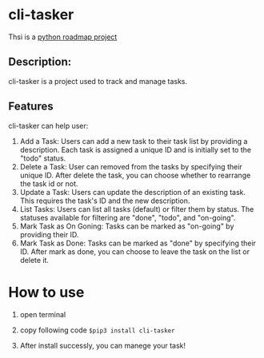 # cli-tasker
Thsi is a [python roadmap project](https://roadmap.sh/projects/task-tracker)

## Description:
cli-tasker is a project used to track and manage tasks.

## Features

cli-tasker can help user:

1. Add a Task: Users can add a new task to their task list by providing a description. Each task is assigned a unique ID and is initially set to the "todo" status.
2. Delete a Task: User can removed from the tasks by specifying their unique ID. After delete the task, you can choose whether to rearrange the task id or not.
3. Update a Task: Users can update the description of an existing task. This requires the task's ID and the new description.
4. List Tasks: Users can list all tasks (default) or filter them by status. The statuses available for filtering are "done", "todo", and "on-going".
5. Mark Task as On Goning: Tasks can be marked as "on-going" by providing their ID.
6. Mark Task as Done: Tasks can be marked as "done" by specifying their ID. After mark as done, you can choose to leave the task on the list or delete it.

# How to use

1. open terminal

2. copy following code `$pip3 install cli-tasker`

3. After install successly, you can manege your task!

